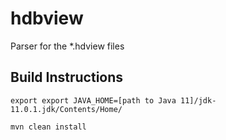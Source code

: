 # hdbview
Parser for the *.hdview files

## Build Instructions

    export export JAVA_HOME=[path to Java 11]/jdk-11.0.1.jdk/Contents/Home/
  
    mvn clean install
